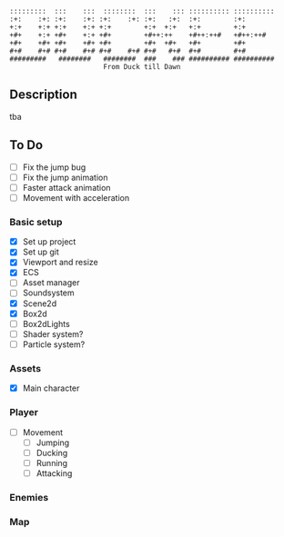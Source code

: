 ```
:::::::::  :::    :::  ::::::::  :::    ::: :::::::::: ::::::::::
:+:    :+: :+:    :+: :+:    :+: :+:   :+:  :+:        :+:       
+:+    +:+ +:+    +:+ +:+        +:+  +:+   +:+        +:+       
+#+    +:+ +#+    +:+ +#+        +#++:++    +#++:++#   +#++:++#  
+#+    +#+ +#+    +#+ +#+        +#+  +#+   +#+        +#+       
#+#    #+# #+#    #+# #+#    #+# #+#   #+#  #+#        #+#       
#########   ########   ########  ###    ### ########## ##########
                       From Duck till Dawn
```

## Description

tba

## To Do

- [ ] Fix the jump bug
- [ ] Fix the jump animation
- [ ] Faster attack animation
- [ ] Movement with acceleration

### Basic setup

- [x] Set up project
- [x] Set up git
- [x] Viewport and resize
- [x] ECS
- [ ] Asset manager
- [ ] Soundsystem
- [x] Scene2d
- [x] Box2d
- [ ] Box2dLights
- [ ] Shader system?
- [ ] Particle system?

### Assets

- [x] Main character

### Player

- [ ] Movement
    - [ ] Jumping
    - [ ] Ducking
    - [ ] Running
    - [ ] Attacking

### Enemies

### Map




